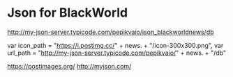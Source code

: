 # Json for BlackWorld

http://my-json-server.typicode.com/pepikvaio/json_blackworldnews/db

 var icon_path = "https://i.postimg.cc/" + news. + "/icon-300x300.png",
 var url_path = "http://my-json-server.typicode.com/pepikvaio/" + news. + "/db"





https://postimages.org/
http://myjson.com/
